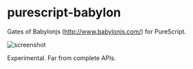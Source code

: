 
# purescript-babylon

Gates of Babylonjs (http://www.babylonjs.com/) for PureScript.

![screenshot](https://rawgit.com/aratama/purescript-babylon/master/docs/screenshot3.png)

Experimental. Far from complete APIs.



